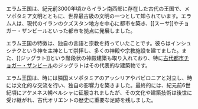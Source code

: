 エラム王国は、紀元前3000年頃からイラン南西部に存在した古代の王国で、メソポタミア文明とともに、世界最古級の文明の一つとして知られています。エラム人は、現代のイランのクズスタン地方を中心に都市を築き、[[スーサ]]やチョガー・ザンビールといった都市を拠点に発展しました。

エラム王国の特徴は、独自の言語と宗教を持っていたことです。彼らはインシュシナクという神を主神として崇拝し、多くの神殿や宗教施設を建てました。また、[[ジッグラト]]という階段状の神殿建築も取り入れており、特に[古代都市チョガー・ザンビール](古代都市チョガー・ザンビール.md)のジッグラトはその代表的な建築物です。

エラム王国は、時には隣国メソポタミアのアッシリアやバビロニアと対立し、時には文化的な交流を行い、独自の影響力を築きました。最終的には、紀元前6世紀頃にアケメネス朝ペルシャに征服されましたが、その文化や建築技術は後世に受け継がれ、古代オリエントの歴史に重要な足跡を残しました。